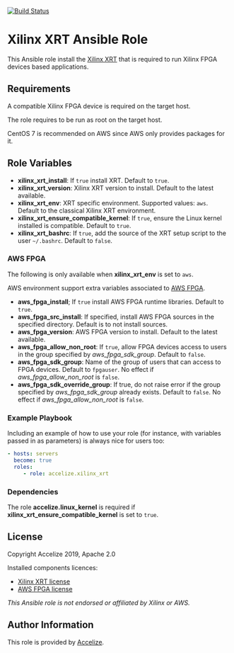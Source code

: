 [![Build Status](https://dev.azure.com/Accelize/DRM/_apis/build/status/Accelize.ansible-role-xilinx_xrt?branchName=Update)](https://dev.azure.com/Accelize/DRM/_build/latest?definitionId=25&branchName=Update)

# Xilinx XRT Ansible Role

This Ansible role install the [Xilinx XRT](https://github.com/Xilinx/XRT) that is required to run Xilinx FPGA devices based applications.

## Requirements

A compatible Xilinx FPGA device is required on the target host.

The role requires to be run as root on the target host.

CentOS 7 is recommended on AWS since AWS only provides packages for it.

## Role Variables

* **xilinx_xrt_install**: If `true` install XRT.
  Default to `true`.
* **xilinx_xrt_version**: Xilinx XRT version to install.
  Default to the latest available.
* **xilinx_xrt_env**: XRT specific environment.
  Supported values: `aws`.
  Default to the classical Xilinx XRT environment.
* **xilinx_xrt_ensure_compatible_kernel**: If `true`, ensure the Linux kernel installed is compatible.
  Default to `true`.
* **xilinx_xrt_bashrc**: If `true`, add the source of the XRT setup script to the user `~/.bashrc`.
  Default to `false`.

### AWS FPGA

The following is only available when **xilinx_xrt_env** is set to `aws`.

AWS environment support extra variables associated to [AWS FPGA](https://github.com/aws/aws-fpga).

* **aws_fpga_install**; If `true` install AWS FPGA runtime libraries. 
  Default to `true`.
* **aws_fpga_src_install**: If specified, install AWS FPGA sources in the specified directory.
  Default is to not install sources.
* **aws_fpga_version**: AWS FPGA version to install.
  Default to the latest available.
* **aws_fpga_allow_non_root**: If `true`, allow FPGA devices access to users in the group specified by *aws_fpga_sdk_group*.
  Default to `false`.
* **aws_fpga_sdk_group**: Name of the group of users that can access to FPGA devices.
  Default to `fpgauser`.
  No effect if *aws_fpga_allow_non_root* is `false`.
* **aws_fpga_sdk_override_group**: If true, do not raise error if the group specified by *aws_fpga_sdk_group* already exists.
  Default to `false`.
  No effect if *aws_fpga_allow_non_root* is `false`.

### Example Playbook

Including an example of how to use your role (for instance, with variables passed in as parameters) is always nice for users too:

```yaml
- hosts: servers
  become: true  
  roles:
     - role: accelize.xilinx_xrt
```

### Dependencies

The role **accelize.linux_kernel** is required if **xilinx_xrt_ensure_compatible_kernel** is set to `true`.

License
-------

Copyright Accelize 2019, Apache 2.0

Installed components licences:

* [Xilinx XRT license](https://github.com/Xilinx/XRT/blob/master/LICENSE)
* [AWS FPGA license](https://github.com/aws/aws-fpga/blob/master/LICENSE.txt)

*This Ansible role is not endorsed or affiliated by Xilinx or AWS.*

Author Information
------------------

This role is provided by [Accelize](https://www.accelize.com).
